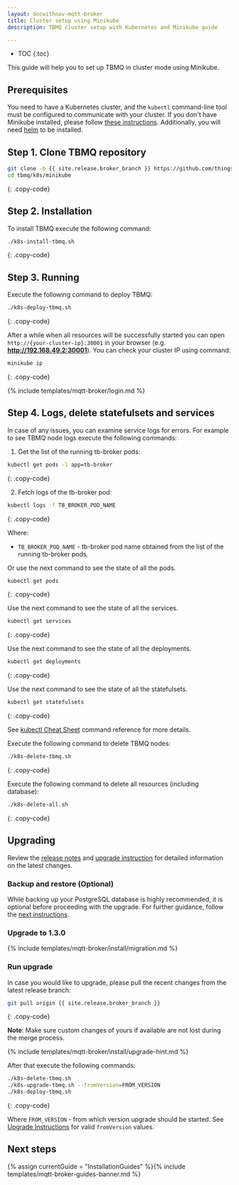 ```yaml
---
layout: docwithnav-mqtt-broker
title: Cluster setup using Minikube
description: TBMQ cluster setup with Kubernetes and Minikube guide

---
```


* TOC
{:toc}

This guide will help you to set up TBMQ in cluster mode using Minikube.

## Prerequisites

You need to have a Kubernetes cluster, and the `kubectl` command-line tool must be configured to communicate with your cluster.
If you don't have Minikube installed, please follow [these instructions](https://kubernetes.io/docs/setup/learning-environment/minikube/).
Additionally, you will need [helm](https://helm.sh/docs/intro/install/) to be installed.

## Step 1. Clone TBMQ repository

```bash
git clone -b {{ site.release.broker_branch }} https://github.com/thingsboard/tbmq.git
cd tbmq/k8s/minikube
```
{: .copy-code}

## Step 2. Installation

To install TBMQ execute the following command:

```bash
./k8s-install-tbmq.sh
```
{: .copy-code}

## Step 3. Running

Execute the following command to deploy TBMQ:

```bash
./k8s-deploy-tbmq.sh
```
{: .copy-code}

After a while when all resources will be successfully started you can open `http://{your-cluster-ip}:30001` in your browser (e.g. **http://192.168.49.2:30001**).
You can check your cluster IP using command:
```bash
minikube ip
```
{: .copy-code}

{% include templates/mqtt-broker/login.md %}

## Step 4. Logs, delete statefulsets and services

In case of any issues, you can examine service logs for errors.
For example to see TBMQ node logs execute the following commands:

1) Get the list of the running tb-broker pods:

```bash
kubectl get pods -l app=tb-broker
```
{: .copy-code}

2) Fetch logs of the tb-broker pod:

```bash
kubectl logs -f TB_BROKER_POD_NAME
```
{: .copy-code}

Where:

- `TB_BROKER_POD_NAME` - tb-broker pod name obtained from the list of the running tb-broker pods.

Or use the next command to see the state of all the pods.
```bash
kubectl get pods
```
{: .copy-code}

Use the next command to see the state of all the services.
```bash
kubectl get services
```
{: .copy-code}

Use the next command to see the state of all the deployments.
```bash
kubectl get deployments
```
{: .copy-code}

Use the next command to see the state of all the statefulsets.
```bash
kubectl get statefulsets
```
{: .copy-code}

See [kubectl Cheat Sheet](https://kubernetes.io/docs/reference/kubectl/cheatsheet/) command reference for more details.

Execute the following command to delete TBMQ nodes:

```bash
./k8s-delete-tbmq.sh
```
{: .copy-code}

Execute the following command to delete all resources (including database):

```bash
./k8s-delete-all.sh
```
{: .copy-code}

## Upgrading

Review the [release notes](/docs/mqtt-broker/releases/) and [upgrade instruction](/docs/mqtt-broker/install/upgrade-instructions/)
for detailed information on the latest changes.

### Backup and restore (Optional)

While backing up your PostgreSQL database is highly recommended, it is optional before proceeding with the upgrade.
For further guidance, follow the [next instructions](https://github.com/thingsboard/tbmq/blob/main/k8s/minikube/backup-restore/README.md).

### Upgrade to 1.3.0

{% include templates/mqtt-broker/install/migration.md %}

### Run upgrade

In case you would like to upgrade, please pull the recent changes from the latest release branch:

```bash
git pull origin {{ site.release.broker_branch }}
```
{: .copy-code}

**Note**: Make sure custom changes of yours if available are not lost during the merge process.

{% include templates/mqtt-broker/install/upgrade-hint.md %}

After that execute the following commands:

```bash
./k8s-delete-tbmq.sh
./k8s-upgrade-tbmq.sh --fromVersion=FROM_VERSION
./k8s-deploy-tbmq.sh
```
{: .copy-code}

Where `FROM_VERSION` - from which version upgrade should be started.
See [Upgrade Instructions](/docs/mqtt-broker/install/upgrade-instructions/) for valid `fromVersion` values.

## Next steps

{% assign currentGuide = "InstallationGuides" %}{% include templates/mqtt-broker-guides-banner.md %}
